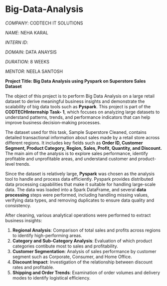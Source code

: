 # Big-Data-Analysis

*COMPANY*: CODTECH IT SOLUTIONS

*NAME*: NEHA KARAL

*INTERN ID*:

*DOMAIN*: DATA ANAYSIS

*DURATION*: 8 WEEKS

*MENTOR*: NEELA SANTOSH

**Project Title: Big Data Analysis using Pyspark on Superstore Sales Dataset**

The object of this project is to perform Big Data Analysis on a large retail dataset to derive meaningful business insights and demonstrate the scalability of big data tools such as **Pyspark**. This project is part of the **CODTECHInternship Task- 1**, which focuses on analyzing large datasets to understand patterns, trends, and performance indicators that can help improve business decision-making processes.

The dataset used for this task, Sample Superstore Cleaned, contains detailed transactional information about sales made by a retail store across different regions. It includes key fields such as **Order ID, Customer Segment, Product Category, Region, Sales, Profit, Quantity, and Discount.** The main aim of the analysis is to explore sales performance, identify profitable and unprofitable areas, and understand customer and product-level trends.

Since the dataset is relatively large, **Pyspark** was chosen as the analysis tool to handle and process data efficiently. Pyspark provides distributed data processing capabilities that make it suitable for handling large-scale data. The data was loaded into a Spark DataFrame, and several **data processing** steps were performed, including handling missing values, verifying data types, and removing duplicates to ensure data quality and consistency.

After cleaning, various analytical operations were performed to extract business insights:
1. **Regional Analysis**: Comparison of total sales and profits across regions to identify high-performing areas.
2. **Category and Sub-Category Analysis**: Evaluation of which product categories contibute most to sales and profitability.
3. **Customer Segmentation**: Analysis of sales performance by customer segment such as Corporate, Consumer, and Home Office.
4. **Discount Impact**: Investigation of the relationship between discount rates and profitable.
5. **Shipping and Order Trends**: Examination of order volumes and delivery modes to identify logistical efficiency.
